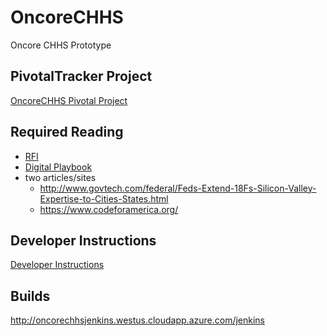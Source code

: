 # OncoreCHHS
Oncore CHHS Prototype

## PivotalTracker Project
[OncoreCHHS Pivotal Project](https://www.pivotaltracker.com/projects/1589661)

## Required Reading
- [RFI](https://oncore.sharepoint.com/sites/oncorechhs/Shared%20Documents/RFI75001_ADPQ_Vendor_Pool.pdf)
- [Digital Playbook](https://playbook.cio.gov/)
- two articles/sites
  - http://www.govtech.com/federal/Feds-Extend-18Fs-Silicon-Valley-Expertise-to-Cities-States.html
  - https://www.codeforamerica.org/

## Developer Instructions
[Developer Instructions](DEVELOPER.md)

## Builds
http://oncorechhsjenkins.westus.cloudapp.azure.com/jenkins
